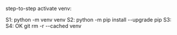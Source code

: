 step-to-step activate venv:

S1: python -m venv venv
S2: python -m pip install --upgrade pip
S3:     
S4: OK
git rm -r --cached venv